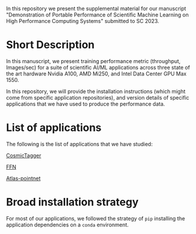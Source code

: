 In this repository we present the supplemental material for our manuscript
"Demonstration of Portable Performance of Scientific Machine Learning on High 
Performance Computing Systems" submitted to SC 2023.

Short Description
=================

In this manuscript, we present training performance metric (throughput, Images/sec)
for a suite of scientific AI/ML applications across three state of the art 
hardware Nvidia A100, AMD Mi250, and Intel Data Center GPU Max 1550. 

In this repository, we will provide the installation instructions (which might
come from specific application repositories), and version details of specific
applications that we have used to produce the performance data.

List of applications
====================
The following is the list of applications that we have studied:

[CosmicTagger](https://github.com/coreyjadams/CosmicTagger)

[FFN](https://github.com/tomuram/ffn/tree/unified_stable)

[Atlas-pointnet](https://github.com/jtchilders/atlas-pointnet/tree/master)

Broad installation strategy
===========================
For most of our applications, we followed the strategy of ```pip``` installing the application dependencies on a ```conda``` environment. 

